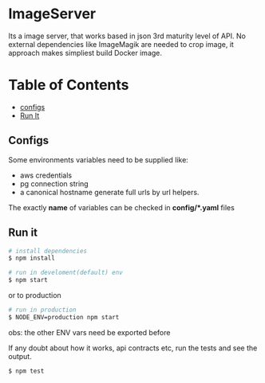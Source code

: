ImageServer
===
Its a image server, that works based in json 3rd maturity level of API.
No external dependencies like ImageMagik are needed to crop image, it approach
makes simpliest build Docker image.

# Table of Contents
 - [configs](#config)
 - [Run It](#run-it)

## Configs
Some environments variables need to be supplied like: 
 - aws credentials
 - pg connection string
 - a canonical hostname generate full urls by url helpers.

The exactly **name** of variables can be checked in **config/*.yaml** files

## Run it
```bash
# install dependencies
$ npm install
```

```bash
# run in develoment(default) env
$ npm start
```

or to production
```bash
# run in production
$ NODE_ENV=production npm start
```
obs: the other ENV vars need be exported before

If any doubt about how it works, api contracts etc, run the tests and see the output.

```bash
$ npm test
```